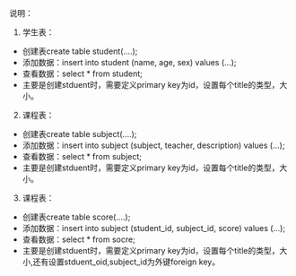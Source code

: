 说明：
1. 学生表：
- 创建表create table student(....);
- 添加数据：insert into student (name, age, sex) values (...);
- 查看数据：select * from student;
- 主要是创建stduent时，需要定义primary key为id，设置每个title的类型，大小。

2. 课程表：
- 创建表create table subject(....);
- 添加数据：insert into subject (subject, teacher, description) values (...);
- 查看数据：select * from subject;
- 主要是创建stduent时，需要定义primary key为id，设置每个title的类型，大小。

3. 课程表：
- 创建表create table score(....);
- 添加数据：insert into subject (student_id, subject_id, score) values (...);
- 查看数据：select * from socre;
- 主要是创建stduent时，需要定义primary key为id，设置每个title的类型，大小,还有设置stduent_oid,subject_id为外键foreign key。
